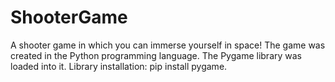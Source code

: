# ShooterGame
A shooter game in which you can immerse yourself in space!
The game was created in the Python programming language. The Pygame library was loaded into it.
Library installation: pip install pygame.
